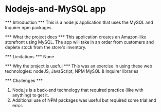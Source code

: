 # Nodejs-and-MySQL app
*** Introduction ***
This is a node js application that uses the MySQL and Inquirer npm packages.

*** What the project does ***
This application creates an Amazon-like storefront using MySQL. The app will take in an order from customers and deplete stock from the store's inventory. 

*** Limitations ***
None

*** Why the project is useful ***
This was an exercise in using these web technologies:  nodeJS, JavaScript, NPM MySQL & Inquirer libraries

*** Challenges ***
1)  Node.js is a back-end technology that required practice (like with anything) to get it.
2)  Additional use of NPM packages was useful but required some trial and error.